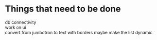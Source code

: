 # Things that need to be done
db connectivity  
work on ui  
convert from jumbotron to text with borders maybe
make the list dynamic

